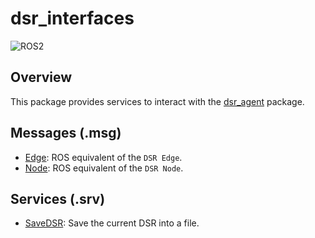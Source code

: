 # dsr_interfaces

![ROS2](https://img.shields.io/badge/ros2-humble-blue?logo=ros&logoColor=white)

## Overview
This package provides services to interact with the [dsr_agent](../dsr_agent) package.

## Messages (.msg)
* [Edge](msg/Edge.msg): ROS equivalent of the `DSR Edge`.
* [Node](msg/Node.msg): ROS equivalent of the `DSR Node`.

## Services (.srv)
* [SaveDSR](srv/SaveDSR.srv): Save the current DSR into a file.

